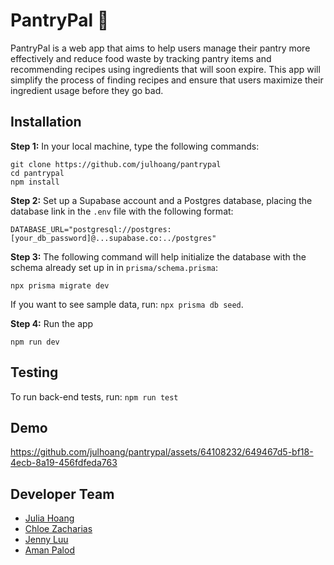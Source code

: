 # PantryPal 🥕
PantryPal is a web app that aims to help users manage their pantry more effectively and reduce food waste by tracking pantry items and recommending recipes using ingredients that will soon expire. This app will simplify the process of finding recipes and ensure that users maximize their ingredient usage before they go bad.


## Installation
**Step 1:** In your local machine, type the following commands:

```
git clone https://github.com/julhoang/pantrypal 
cd pantrypal
npm install
```

**Step 2:** Set up a Supabase account and a Postgres database, placing the database link in the `.env` file with the following format:
```
DATABASE_URL="postgresql://postgres:[your_db_password]@...supabase.co:../postgres"
```

**Step 3:** The following command will help initialize the database with the schema already set up in in `prisma/schema.prisma`:
```
npx prisma migrate dev
```
If you want to see sample data, run: `npx prisma db seed`.

**Step 4:** Run the app 
```
npm run dev
```

## Testing

To run back-end tests, run: `npm run test`

## Demo

https://github.com/julhoang/pantrypal/assets/64108232/649467d5-bf18-4ecb-8a19-456fdfeda763

## Developer Team

- [Julia Hoang](https://github.com/julhoang)  
- [Chloe Zacharias](https://github.com/chloezacharias-uvic)
- [Jenny Luu](https://github.com/j7uu)
- [Aman Palod](https://github.com/palodaman)
